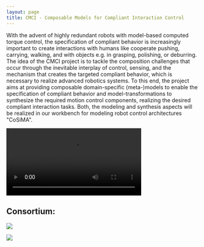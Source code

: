 ```yaml
---
layout: page
title: CMCI - Composable Models for Compliant Interaction Control
---
```


With the advent of highly redundant robots with model-based computed
torque control, the specification of compliant behavior is
increasingly important to create interactions with humans like
cooperate pushing, carrying, walking, and with objects e.g. in
grasping, polishing, or deburring. The idea of the CMCI project is to
tackle the composition challenges that occur through the inevitable
interplay of control, sensing, and the mechanism that creates the
targeted compliant behavior, which is necessary to realize advanced
robotics systems. To this end, the project aims at providing
composable domain-specific (meta-)models to enable the specification
of compliant behavior and model-transformations to synthesize the
required motion control components, realizing the desired compliant
interaction tasks. Both, the modeling and synthesis aspects will be
realized in our workbench for modeling robot control architectures
"CoSiMA".

<video style="width:70%" controls>
  <source src="video/cmci_final.m4v">
  Your browser does not support the video tag.
</video>

## Consortium:
[<img src="http://robmosys.eu/wp-content/uploads/2019/10/Siegel_TU_Braunschweig_transparent.svg_-300x111.png">](https://www.tu-braunschweig.de/)

[<img src="http://robmosys.eu/wp-content/uploads/2019/10/CoR-Lab_RGB_mit-300x119.jpg">](https://www.cor-lab.de/research-institute-cognition-and-robotics)
